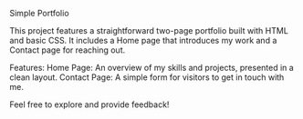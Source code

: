 Simple Portfolio

This project features a straightforward two-page portfolio built with HTML and basic CSS. It includes a Home page that introduces my work and a Contact page for reaching out.

Features:
  Home Page: An overview of my skills and projects, presented in a clean layout.
  Contact Page: A simple form for visitors to get in touch with me.
  
Feel free to explore and provide feedback!
